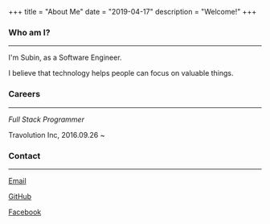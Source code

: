 +++
title = "About Me"
date = "2019-04-17"
description = "Welcome!"
+++

### Who am I?
---
I'm Subin, as a Software Engineer.

I believe that technology helps people can focus on valuable things.

### Careers
---
*Full Stack Programmer*

Travolution Inc, 2016.09.26 ~ 
### Contact
---
[Email](mailto:chandar.sblee@gmail.com)

[GitHub](https://github.com/subux)

[Facebook](https://www.facebook.com/subux.chandar)

